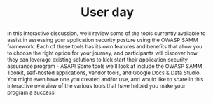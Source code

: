 ---
url: /user-day/samm-tools-of-the-trade/
type: user-day
title: User day
name: SAMM&#58; Tools of the Trade
speaker: John Ellingsworth
image: /img/people/John_Ellingsworth.jpg
affiliation: 
role: 
twitter: "@jellingsworth"
abstract: |
    In this interactive discussion, we'll review some of the tools currently available to assist in assessing your application security posture using the OWASP SAMM framework.  Each of these tools has its own features and benefits that allow you to choose the right option for your journey, and participants will discover how they can leverage existing solutions to kick start their application security assurance program - ASAP!  Some tools we'll look at include the OWASP SAMM Toolkit, self-hosted applications, vendor tools, and Google Docs & Data Studio.  You might even have one you created and/or use, and would like to share in this interactive overview of the various tools that have helped you make your program a success!
bio: |
    John Ellingsworth is a security principal at an S&P 500 company where he helps software development teams build and deliver secure enterprise solutions. When not delivering secure software solutions, he can be found hanging out with his family, often outdoors, and probably scaling mountains. John is on the core team for the OWASP Software Assurance Maturity Model (SAMM) Project, and a co-author of OWASP SAMM 2.0. He is also a chapter leader for OWASP Maine.
---